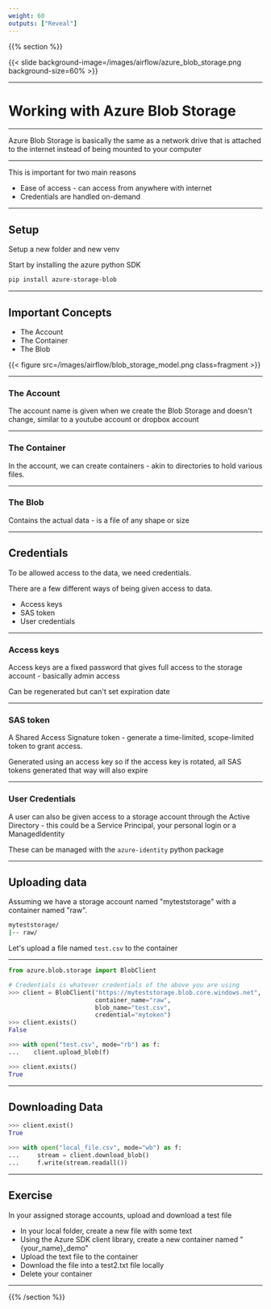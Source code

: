 ```yaml
---
weight: 60
outputs: ["Reveal"]
---
```


{{% section %}}

{{< slide background-image=/images/airflow/azure_blob_storage.png background-size=60% >}}

---

# Working with Azure Blob Storage

---

Azure Blob Storage is basically the same as a network drive that is attached to the internet instead of being mounted to your
computer

---

This is important for two main reasons

- Ease of access - can access from anywhere with internet
- Credentials are handled on-demand

---

## Setup

Setup a new folder and new venv

Start by installing the azure python SDK

```bash
pip install azure-storage-blob
```

---

## Important Concepts

- The Account
- The Container
- The Blob

{{< figure src=/images/airflow/blob_storage_model.png class=fragment >}}

---

### The Account

The account name is given when we create the Blob Storage and doesn't change, similar to a youtube account or dropbox account

---

### The Container

In the account, we can create containers - akin to directories to hold various files.

---

### The Blob

Contains the actual data - is a file of any shape or size

---

## Credentials

To be allowed access to the data, we need credentials.

There are a few different ways of being given access to data.

- Access keys
- SAS token
- User credentials

---

### Access keys

Access keys are a fixed password that gives full access to the storage account - basically admin access

Can be regenerated but can't set expiration date

---

### SAS token

A Shared Access Signature token - generate a time-limited, scope-limited token to grant access.

Generated using an access key so if the access key is rotated, all SAS tokens generated that way will also expire

---

### User Credentials

A user can also be given access to a storage account through the Active Directory - this could be a Service Principal, your personal login or a ManagedIdentity

These can be managed with the `azure-identity` python package

---

## Uploading data

Assuming we have a storage account named "myteststorage" with a container named "raw".

```bash
myteststorage/
|-- raw/
```

Let's upload a file named `test.csv` to the container

---

```python
from azure.blob.storage import BlobClient

# Credentials is whatever credentials of the above you are using
>>> client = BlobClient("https://myteststorage.blob.core.windows.net", 
                        container_name="raw",
                        blob_name="test.csv",
                        credential="mytoken")
>>> client.exists()
False

>>> with open("test.csv", mode="rb") as f:
...    client.upload_blob(f)

>>> client.exists()
True
```

---

## Downloading Data

```python
>>> client.exist()
True

>>> with open("local_file.csv", mode="wb") as f:
...     stream = client.download_blob()
...     f.write(stream.readall())

```

---

## Exercise

In your assigned storage accounts, upload and download a test file

- In your local folder, create a new file with some text
- Using the Azure SDK client library, create a new container named "{your_name}_demo"
- Upload the text file to the container
- Download the file into a test2.txt file locally
- Delete your container

---

{{% /section %}}